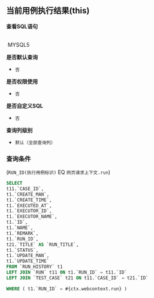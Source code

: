 ## 当前用例执行结果(this) <!-- {docsify-ignore-all} -->



<p class="panel-title"><b>查看SQL语句</b></p>
<br>

<el-row>
&nbsp;<el-tag @click="MYSQL5 = true">MYSQL5</el-tag>
</el-row>

<br>
<p class="panel-title"><b>是否默认查询</b></p>

* `否`

<p class="panel-title"><b>是否权限使用</b></p>

* `否`

<p class="panel-title"><b>是否自定义SQL</b></p>

* `否`

<p class="panel-title"><b>查询列级别</b></p>

* `默认（全部查询列）`



### 查询条件

(`RUN_ID(执行用例标识)` EQ `网页请求上下文.run`)





<el-dialog v-model="MYSQL5" title="MYSQL5">

```sql
SELECT
t11.`CASE_ID`,
t1.`CREATE_MAN`,
t1.`CREATE_TIME`,
t1.`EXECUTED_AT`,
t1.`EXECUTOR_ID`,
t1.`EXECUTOR_NAME`,
t1.`ID`,
t1.`NAME`,
t1.`REMARK`,
t1.`RUN_ID`,
t21.`TITLE` AS `RUN_TITLE`,
t1.`STATUS`,
t1.`UPDATE_MAN`,
t1.`UPDATE_TIME`
FROM `RUN_HISTORY` t1 
LEFT JOIN `RUN` t11 ON t1.`RUN_ID` = t11.`ID` 
LEFT JOIN `TEST_CASE` t21 ON t11.`CASE_ID` = t21.`ID` 

WHERE ( t1.`RUN_ID` = #{ctx.webcontext.run} )
```

</el-dialog>

<script>
 const { createApp } = Vue
  createApp({
    data() {
      return {
                MYSQL5 : false
        
      }
    },
    methods: {
    }
  }).use(ElementPlus).mount('#app')
</script>